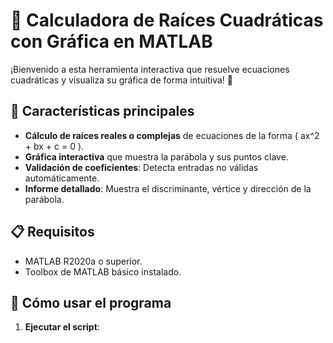 # 🧮 Calculadora de Raíces Cuadráticas con Gráfica en MATLAB

¡Bienvenido a esta herramienta interactiva que resuelve ecuaciones cuadráticas y visualiza su gráfica de forma intuitiva! 🌟

## 📌 Características principales
- **Cálculo de raíces reales o complejas** de ecuaciones de la forma \( ax^2 + bx + c = 0 \).
- **Gráfica interactiva** que muestra la parábola y sus puntos clave.
- **Validación de coeficientes**: Detecta entradas no válidas automáticamente.
- **Informe detallado**: Muestra el discriminante, vértice y dirección de la parábola.

## 📋 Requisitos
- MATLAB R2020a o superior.
- Toolbox de MATLAB básico instalado.

## 🚀 Cómo usar el programa
1. **Ejecutar el script**: